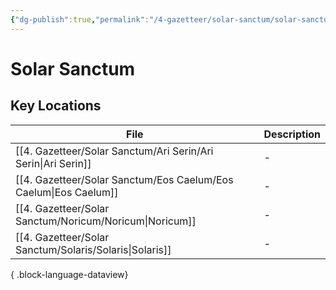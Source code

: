 ```yaml
---
{"dg-publish":true,"permalink":"/4-gazetteer/solar-sanctum/solar-sanctum/"}
---
```


# Solar Sanctum


## Key Locations 

| File                                                                | Description |
| ------------------------------------------------------------------- | ----------- |
| [[4. Gazetteer/Solar Sanctum/Ari Serin/Ari Serin\|Ari Serin]]    | \-          |
| [[4. Gazetteer/Solar Sanctum/Eos Caelum/Eos Caelum\|Eos Caelum]] | \-          |
| [[4. Gazetteer/Solar Sanctum/Noricum/Noricum\|Noricum]]          | \-          |
| [[4. Gazetteer/Solar Sanctum/Solaris/Solaris\|Solaris]]          | \-          |

{ .block-language-dataview}